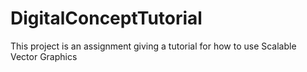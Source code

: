 # DigitalConceptTutorial
This project is an assignment giving a tutorial for how to use Scalable Vector Graphics
